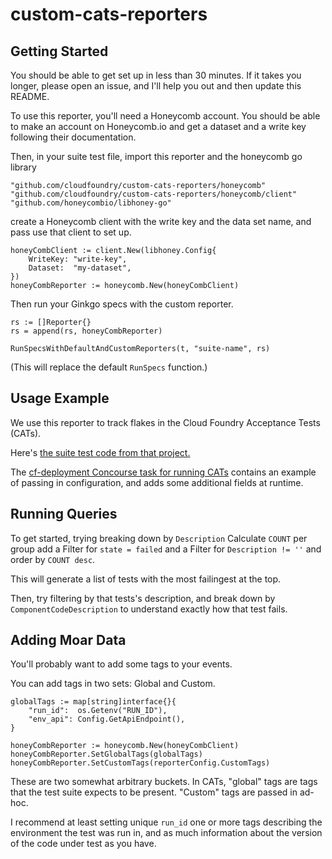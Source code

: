 # custom-cats-reporters

## Getting Started
You should be able to get set up in less than 30 minutes.
If it takes you longer, 
please open an issue,
and I'll help you out
and then update this README.

To use this reporter, 
you'll need a Honeycomb account.
You should be able to make an account on Honeycomb.io 
and get a dataset and a write key following their documentation.

Then, in your suite test file,
import this reporter and the honeycomb go library

```
"github.com/cloudfoundry/custom-cats-reporters/honeycomb"
"github.com/cloudfoundry/custom-cats-reporters/honeycomb/client"
"github.com/honeycombio/libhoney-go"
```

create a Honeycomb client
with the write key and the data set name,
and pass use that client to set up.

```
honeyCombClient := client.New(libhoney.Config{
	WriteKey: "write-key",
	Dataset:  "my-dataset",
})
honeyCombReporter := honeycomb.New(honeyCombClient)
```
Then run your Ginkgo specs with the custom reporter.

```
rs := []Reporter{}
rs = append(rs, honeyCombReporter)

RunSpecsWithDefaultAndCustomReporters(t, "suite-name", rs)
```
(This will replace the default `RunSpecs` function.)

## Usage Example
We use this reporter to track flakes in the Cloud Foundry Acceptance Tests (CATs).

Here's [the suite test code from that project.](https://github.com/cloudfoundry/cf-acceptance-tests/blob/master/cats_suite_test.go#L145)

The [cf-deployment Concourse task for running CATs](https://github.com/cloudfoundry/cf-deployment-concourse-tasks/blob/master/run-cats/task#L18)
contains an example of passing in configuration,
and adds some additional fields at runtime.

## Running Queries
To get started, trying breaking down by `Description`
Calculate `COUNT` per group
add a Filter for `state = failed`
and a Filter for `Description != ''`
and order by `COUNT desc`.

This will generate a list of tests
with the most failingest at the top.

Then, try filtering by that tests's description,
and break down by `ComponentCodeDescription`
to understand exactly how that test fails.

## Adding Moar Data

You'll probably want to add some tags to your events.

You can add tags in two sets: Global and Custom.
```
globalTags := map[string]interface{}{
	"run_id":  os.Getenv("RUN_ID"),
	"env_api": Config.GetApiEndpoint(),
}

honeyCombReporter := honeycomb.New(honeyCombClient)
honeyCombReporter.SetGlobalTags(globalTags)
honeyCombReporter.SetCustomTags(reporterConfig.CustomTags)
```
 
These are two somewhat arbitrary buckets.
In CATs, "global" tags are tags that the test suite expects to be present.
"Custom" tags are passed in ad-hoc.

I recommend at least setting unique `run_id`
one or more tags describing the environment the test was run in,
and as much information about the version of the code under test as you have.
